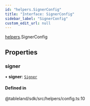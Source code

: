 ```yaml
---
id: "helpers.SignerConfig"
title: "Interface: SignerConfig"
sidebar_label: "SignerConfig"
custom_edit_url: null
---
```


[helpers](../namespaces/helpers.md).SignerConfig

## Properties

### signer

• **signer**: [`Signer`](../classes/helpers.Signer.md)

#### Defined in

@tableland/sdk/src/helpers/config.ts:10
